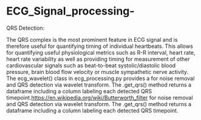 # ECG_Signal_processing-
QRS Detection:

The QRS complex is the most prominent feature in ECG signal and is therefore useful for quantifying timing of individual heartbeats. This allows for quantifying useful physiological metrics such as R-R interval, heart rate, heart rate variability as well as providing timing for measurement of other cardiovascular signals such as beat-to-beat systolic/diastolic blood pressure, brain blood flow velocity or muscle sympathetic nerve activity.
The ecg_wavelet() class in ecg_processing.py provides a for noise removal and QRS detection via wavelet transform. The .get_qrs() method returns a dataframe including a column labeling each detected QRS timepoint.https://en.wikipedia.org/wiki/Butterworth_filter for noise removal and QRS detection via wavelet transform. The .get_qrs() method returns a dataframe including a column labeling each detected QRS timepoint.
